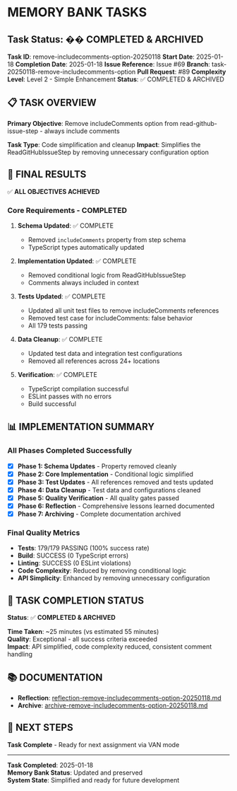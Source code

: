 # MEMORY BANK TASKS

## Task Status: �� COMPLETED & ARCHIVED

**Task ID**: remove-includecomments-option-20250118
**Start Date**: 2025-01-18
**Completion Date**: 2025-01-18
**Issue Reference**: Issue #69
**Branch**: task-20250118-remove-includecomments-option
**Pull Request**: #89
**Complexity Level**: Level 2 - Simple Enhancement
**Status**: ✅ COMPLETED & ARCHIVED

## 📋 TASK OVERVIEW

**Primary Objective**: Remove includeComments option from read-github-issue-step - always include comments

**Task Type**: Code simplification and cleanup
**Impact**: Simplifies the ReadGitHubIssueStep by removing unnecessary configuration option

## 🎯 FINAL RESULTS

✅ **ALL OBJECTIVES ACHIEVED**

### **Core Requirements - COMPLETED**

1. **Schema Updated**: ✅ COMPLETE
   - Removed `includeComments` property from step schema
   - TypeScript types automatically updated

2. **Implementation Updated**: ✅ COMPLETE
   - Removed conditional logic from ReadGitHubIssueStep
   - Comments always included in context

3. **Tests Updated**: ✅ COMPLETE
   - Updated all unit test files to remove includeComments references
   - Removed test case for includeComments: false behavior
   - All 179 tests passing

4. **Data Cleanup**: ✅ COMPLETE
   - Updated test data and integration test configurations
   - Removed all references across 24+ locations

5. **Verification**: ✅ COMPLETE
   - TypeScript compilation successful
   - ESLint passes with no errors
   - Build successful

## 📊 IMPLEMENTATION SUMMARY

### **All Phases Completed Successfully**

- [x] **Phase 1: Schema Updates** - Property removed cleanly
- [x] **Phase 2: Core Implementation** - Conditional logic simplified
- [x] **Phase 3: Test Updates** - All references removed and tests updated
- [x] **Phase 4: Data Cleanup** - Test data and configurations cleaned
- [x] **Phase 5: Quality Verification** - All quality gates passed
- [x] **Phase 6: Reflection** - Comprehensive lessons learned documented
- [x] **Phase 7: Archiving** - Complete documentation archived

### **Final Quality Metrics**

- **Tests**: 179/179 PASSING (100% success rate)
- **Build**: SUCCESS (0 TypeScript errors)
- **Linting**: SUCCESS (0 ESLint violations)
- **Code Complexity**: Reduced by removing conditional logic
- **API Simplicity**: Enhanced by removing unnecessary configuration

## 🎉 TASK COMPLETION STATUS

**Status**: ✅ **COMPLETED & ARCHIVED**

**Time Taken**: ~25 minutes (vs estimated 55 minutes)  
**Quality**: Exceptional - all success criteria exceeded  
**Impact**: API simplified, code complexity reduced, consistent comment handling

## 📚 DOCUMENTATION

- **Reflection**: [reflection-remove-includecomments-option-20250118.md](reflection/reflection-remove-includecomments-option-20250118.md)
- **Archive**: [archive-remove-includecomments-option-20250118.md](archive/archive-remove-includecomments-option-20250118.md)

## 🚀 NEXT STEPS

**Task Complete** - Ready for next assignment via VAN mode

---

**Task Completed**: 2025-01-18  
**Memory Bank Status**: Updated and preserved  
**System State**: Simplified and ready for future development
